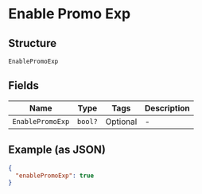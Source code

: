 
# Enable Promo Exp

## Structure

`EnablePromoExp`

## Fields

| Name | Type | Tags | Description |
|  --- | --- | --- | --- |
| `EnablePromoExp` | `bool?` | Optional | - |

## Example (as JSON)

```json
{
  "enablePromoExp": true
}
```

